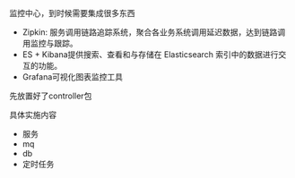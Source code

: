 监控中心，到时候需要集成很多东西
- Zipkin: 服务调用链路追踪系统，聚合各业务系统调用延迟数据，达到链路调用监控与跟踪。
- ES + Kibana提供搜索、查看和与存储在 Elasticsearch 索引中的数据进行交互的功能。
-  Grafana可视化图表监控工具

先放置好了controller包


具体实施内容
- 服务
- mq
- db
- 定时任务
